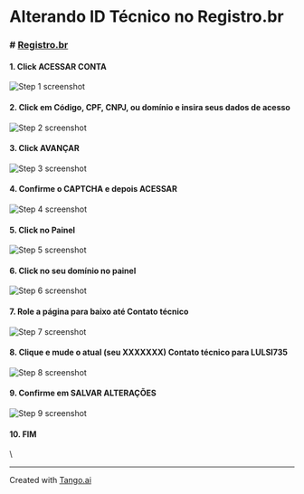 # Alterando ID Técnico no Registro.br

### # [Registro.br](https://registro.br/)

#### 1. Click  ACESSAR CONTA

![Step 1 screenshot](https://images.tango.us/workflows/96d6d6a5-bb87-4317-86d6-a70a8cb430a5/steps/5e27edbc-164c-4f60-b3b1-20dad7b6a181/682df368-740f-42d6-b1bf-6ee994df9c37.png?crop=focalpoint\&fit=crop\&fp-x=0.7579\&fp-y=0.0849\&fp-z=3.1290\&w=1200\&border=2%2CF4F2F7\&border-radius=8%2C8%2C8%2C8\&border-radius-inner=8%2C8%2C8%2C8\&blend-align=bottom\&blend-mode=normal\&blend-x=0\&blend-w=1200\&blend64=aHR0cHM6Ly9pbWFnZXMudGFuZ28udXMvc3RhdGljL21hZGUtd2l0aC10YW5nby13YXRlcm1hcmstdjIucG5n\&mark-x=468\&mark-y=168\&m64=aHR0cHM6Ly9pbWFnZXMudGFuZ28udXMvc3RhdGljL2JsYW5rLnBuZz9tYXNrPWNvcm5lcnMmYm9yZGVyPTYlMkNGRjc0NDImdz0yNjMmaD00NCZmaXQ9Y3JvcCZjb3JuZXItcmFkaXVzPTEw)

#### 2. Click em Código, CPF, CNPJ, ou domínio e insira seus dados de acesso

![Step 2 screenshot](https://images.tango.us/workflows/96d6d6a5-bb87-4317-86d6-a70a8cb430a5/steps/57b0dc75-45d0-4b46-b08d-afefd35ac2f6/234fee9f-afb8-4e90-80e6-40603a85503e.png?crop=focalpoint\&fit=crop\&fp-x=0.4997\&fp-y=0.3678\&fp-z=1.9352\&w=1200\&border=2%2CF4F2F7\&border-radius=8%2C8%2C8%2C8\&border-radius-inner=8%2C8%2C8%2C8\&blend-align=bottom\&blend-mode=normal\&blend-x=0\&blend-w=1200\&blend64=aHR0cHM6Ly9pbWFnZXMudGFuZ28udXMvc3RhdGljL21hZGUtd2l0aC10YW5nby13YXRlcm1hcmstdjIucG5n\&mark-x=348\&mark-y=323\&m64=aHR0cHM6Ly9pbWFnZXMudGFuZ28udXMvc3RhdGljL2JsYW5rLnBuZz9tYXNrPWNvcm5lcnMmYm9yZGVyPTYlMkNGRjc0NDImdz01MDMmaD02OSZmaXQ9Y3JvcCZjb3JuZXItcmFkaXVzPTEw)

#### 3. Click  AVANÇAR

![Step 3 screenshot](https://images.tango.us/workflows/96d6d6a5-bb87-4317-86d6-a70a8cb430a5/steps/7ee6a3a5-5060-4b27-afcb-6bd924f78536/a005f389-4cdd-4c23-bc77-b8aadf2be509.png?crop=focalpoint\&fit=crop\&fp-x=0.5000\&fp-y=0.5000\&fp-z=2.0000\&w=1200\&border=2%2CF4F2F7\&border-radius=8%2C8%2C8%2C8\&border-radius-inner=8%2C8%2C8%2C8\&blend-align=bottom\&blend-mode=normal\&blend-x=0\&blend-w=1200\&blend64=aHR0cHM6Ly9pbWFnZXMudGFuZ28udXMvc3RhdGljL21hZGUtd2l0aC10YW5nby13YXRlcm1hcmstdjIucG5n\&mark-x=490\&mark-y=393\&m64=aHR0cHM6Ly9pbWFnZXMudGFuZ28udXMvc3RhdGljL2JsYW5rLnBuZz9tYXNrPWNvcm5lcnMmYm9yZGVyPTYlMkNGRjc0NDImdz0yMjAmaD01MyZmaXQ9Y3JvcCZjb3JuZXItcmFkaXVzPTEw)

#### 4. Confirme o CAPTCHA e depois ACESSAR

![Step 4 screenshot](https://images.tango.us/workflows/96d6d6a5-bb87-4317-86d6-a70a8cb430a5/steps/22f72931-f61b-4617-828d-3792ee78bbee/8606a1ef-fc28-4672-a3a8-27de084571ee.png?crop=focalpoint\&fit=crop\&fp-x=0.5003\&fp-y=0.4995\&fp-z=2.5501\&w=1200\&border=2%2CF4F2F7\&border-radius=8%2C8%2C8%2C8\&border-radius-inner=8%2C8%2C8%2C8\&blend-align=bottom\&blend-mode=normal\&blend-x=0\&blend-w=1200\&blend64=aHR0cHM6Ly9pbWFnZXMudGFuZ28udXMvc3RhdGljL21hZGUtd2l0aC10YW5nby13YXRlcm1hcmstdjIucG5n\&mark-x=459\&mark-y=324\&m64=aHR0cHM6Ly9pbWFnZXMudGFuZ28udXMvc3RhdGljL2JsYW5rLnBuZz9tYXNrPWNvcm5lcnMmYm9yZGVyPTYlMkNGRjc0NDImdz0yODImaD02OCZmaXQ9Y3JvcCZjb3JuZXItcmFkaXVzPTEw)

#### 5. Click no Painel

![Step 5 screenshot](https://images.tango.us/workflows/96d6d6a5-bb87-4317-86d6-a70a8cb430a5/steps/b38018db-3a3a-4b51-bde3-f73a671cb10f/ce88cf01-1f27-4771-af8c-45c58a67228f.png?crop=focalpoint\&fit=crop\&fp-x=0.6622\&fp-y=0.0756\&fp-z=3.0863\&w=1200\&border=2%2CF4F2F7\&border-radius=8%2C8%2C8%2C8\&border-radius-inner=8%2C8%2C8%2C8\&blend-align=bottom\&blend-mode=normal\&blend-x=0\&blend-w=1200\&blend64=aHR0cHM6Ly9pbWFnZXMudGFuZ28udXMvc3RhdGljL21hZGUtd2l0aC10YW5nby13YXRlcm1hcmstdjIucG5n\&mark-x=556\&mark-y=142\&m64=aHR0cHM6Ly9pbWFnZXMudGFuZ28udXMvc3RhdGljL2JsYW5rLnBuZz9tYXNrPWNvcm5lcnMmYm9yZGVyPTYlMkNGRjc0NDImdz04OSZoPTUwJmZpdD1jcm9wJmNvcm5lci1yYWRpdXM9MTA%3D)

#### 6. Click no seu domínio no painel

![Step 6 screenshot](https://images.tango.us/workflows/96d6d6a5-bb87-4317-86d6-a70a8cb430a5/steps/8bf38098-4d88-4030-904e-2a7a8241046e/6e957697-8e12-4f77-b256-334af04ba876.png?crop=focalpoint\&fit=crop\&fp-x=0.2554\&fp-y=0.4973\&fp-z=2.4644\&w=1200\&border=2%2CF4F2F7\&border-radius=8%2C8%2C8%2C8\&border-radius-inner=8%2C8%2C8%2C8\&blend-align=bottom\&blend-mode=normal\&blend-x=0\&blend-w=1200\&blend64=aHR0cHM6Ly9pbWFnZXMudGFuZ28udXMvc3RhdGljL21hZGUtd2l0aC10YW5nby13YXRlcm1hcmstdjIucG5n\&mark-x=444\&mark-y=337\&m64=aHR0cHM6Ly9pbWFnZXMudGFuZ28udXMvc3RhdGljL2JsYW5rLnBuZz9tYXNrPWNvcm5lcnMmYm9yZGVyPTYlMkNGRjc0NDImdz0zMTMmaD00MiZmaXQ9Y3JvcCZjb3JuZXItcmFkaXVzPTEw)

#### 7. Role a página para baixo até Contato técnico

![Step 7 screenshot](https://images.tango.us/workflows/96d6d6a5-bb87-4317-86d6-a70a8cb430a5/steps/3ac6f558-942f-465e-a759-3016879fa1d7/610fb6f1-1630-46d1-a1fc-8dd824c671fa.png?crop=focalpoint\&fit=crop\&fp-x=0.4955\&fp-y=0.2884\&fp-z=1.2971\&w=1200\&border=2%2CF4F2F7\&border-radius=8%2C8%2C8%2C8\&border-radius-inner=8%2C8%2C8%2C8\&blend-align=bottom\&blend-mode=normal\&blend-x=0\&blend-w=1200\&blend64=aHR0cHM6Ly9pbWFnZXMudGFuZ28udXMvc3RhdGljL21hZGUtd2l0aC10YW5nby13YXRlcm1hcmstdjIucG5n\&mark-x=185\&mark-y=257\&m64=aHR0cHM6Ly9pbWFnZXMudGFuZ28udXMvc3RhdGljL2JsYW5rLnBuZz9tYXNrPWNvcm5lcnMmYm9yZGVyPTYlMkNGRjc0NDImdz04MjkmaD0yMiZmaXQ9Y3JvcCZjb3JuZXItcmFkaXVzPTEw)

#### 8. Clique e mude o atual (seu XXXXXXX) Contato técnico para LULSI735

![Step 8 screenshot](https://images.tango.us/workflows/96d6d6a5-bb87-4317-86d6-a70a8cb430a5/steps/947b3a4b-14a6-49e4-bb9f-929cbd360dd6/4941d270-5b74-4e49-b9ed-ceb5dbaccb39.png?crop=focalpoint\&fit=crop\&fp-x=0.2962\&fp-y=0.4026\&fp-z=2.3024\&w=1200\&border=2%2CF4F2F7\&border-radius=8%2C8%2C8%2C8\&border-radius-inner=8%2C8%2C8%2C8\&blend-align=bottom\&blend-mode=normal\&blend-x=0\&blend-w=1200\&blend64=aHR0cHM6Ly9pbWFnZXMudGFuZ28udXMvc3RhdGljL21hZGUtd2l0aC10YW5nby13YXRlcm1hcmstdjIucG5n\&mark-x=414\&mark-y=317\&m64=aHR0cHM6Ly9pbWFnZXMudGFuZ28udXMvc3RhdGljL2JsYW5rLnBuZz9tYXNrPWNvcm5lcnMmYm9yZGVyPTYlMkNGRjc0NDImdz0zNzEmaD04MiZmaXQ9Y3JvcCZjb3JuZXItcmFkaXVzPTEw)

#### 9. Confirme em SALVAR ALTERAÇÕES

![Step 9 screenshot](https://images.tango.us/workflows/96d6d6a5-bb87-4317-86d6-a70a8cb430a5/steps/4e66387e-deb7-45fc-a56a-88fe029fe065/53fe19b8-e122-438c-a931-da3fdecf8807.png?crop=focalpoint\&fit=crop\&fp-x=0.6927\&fp-y=0.6572\&fp-z=2.6615\&w=1200\&border=2%2CF4F2F7\&border-radius=8%2C8%2C8%2C8\&border-radius-inner=8%2C8%2C8%2C8\&blend-align=bottom\&blend-mode=normal\&blend-x=0\&blend-w=1200\&blend64=aHR0cHM6Ly9pbWFnZXMudGFuZ28udXMvc3RhdGljL21hZGUtd2l0aC10YW5nby13YXRlcm1hcmstdjIucG5n\&mark-x=381\&mark-y=323\&m64=aHR0cHM6Ly9pbWFnZXMudGFuZ28udXMvc3RhdGljL2JsYW5rLnBuZz9tYXNrPWNvcm5lcnMmYm9yZGVyPTYlMkNGRjc0NDImdz00MzcmaD03MCZmaXQ9Y3JvcCZjb3JuZXItcmFkaXVzPTEw)

#### 10. FIM

\


***

Created with [Tango.ai](https://tango.ai/?utm_source=markdown\&utm_medium=markdown\&utm_campaign=workflow%20export%20links)
